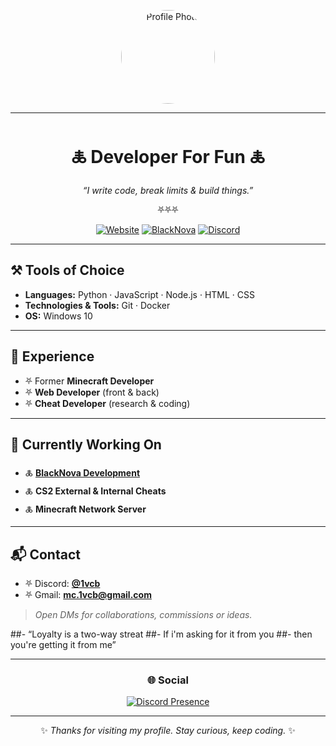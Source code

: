 <div align="center">

<img src="https://avatars.githubusercontent.com/u/143004358?s=400&u=b683973fc13fe11845695351a062a32cc87de827&v=4" 
     alt="Profile Photo" width="150" style="border-radius: 50%;" />

---

# 🜏 Developer For Fun 🜏

_“I write code, break limits & build things.”_

⛧⛧⛧  

[![Website](https://img.shields.io/badge/🌐-Website-8b5cf6?style=for-the-badge)](https://1vcb.netlify.app/)
[![BlackNova](https://img.shields.io/badge/🌐-BlackNova-23036b?style=for-the-badge)](https://dev.blacknova.cc)
[![Discord](https://img.shields.io/badge/💬-Discord-5865F2?style=for-the-badge)](https://discord.com/users/955230533137367100)

</div>

---

## ⚒️ Tools of Choice
- **Languages:** Python · JavaScript · Node.js · HTML · CSS  
- **Technologies & Tools:** Git · Docker  
- **OS:** Windows 10  

---

## 🧩 Experience
- ⛧ Former **Minecraft Developer**  
- ⛧ **Web Developer** (front & back)  
- ⛧ **Cheat Developer** (research & coding)  

---

## 🚀 Currently Working On
- 🜏 **[BlackNova Development](https://dev.blacknova.cc/)** 
- 🜏 **CS2 External & Internal Cheats**  
- 🜏 **Minecraft Network Server**  

---

## 📬 Contact
- ⛧ Discord: **[@1vcb](https://discord.com/users/955230533137367100)**  
- ⛧ Gmail: **mc.1vcb@gmail.com**  

> _Open DMs for collaborations, commissions or ideas._

##- “Loyalty is a two-way streat
##- If i'm asking for it from you
##- then you're getting it from me”

---
<h3 align="center">🌐 Social</h3>
<p align="center">
  <a href="https://discord.com/users/955230533137367100" target="_blank" rel="nofollow">
    <img align="center" 
         src="https://lanyard-profile-readme.vercel.app/api/955230533137367100?&animated=true&borderRadius=30px&idleMessage=Nothing..." 
         alt="Discord Presence">
  </a>
</p>


---

<div align="center">

✨ _Thanks for visiting my profile. Stay curious, keep coding._ ✨

</div>
